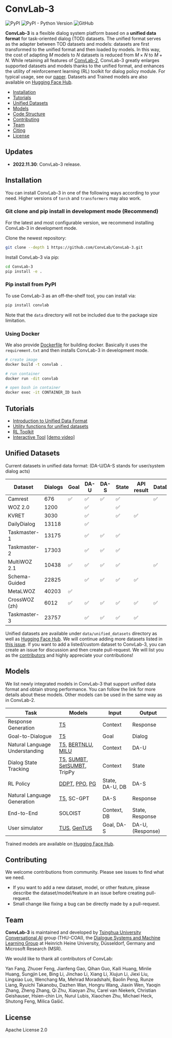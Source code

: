 # ConvLab-3

![PyPI](https://img.shields.io/pypi/v/convlab) ![PyPI - Python Version](https://img.shields.io/pypi/pyversions/convlab) ![GitHub](https://img.shields.io/github/license/ConvLab/ConvLab-3)

**ConvLab-3** is a flexible dialog system platform based on a **unified data format** for task-oriented dialog (TOD) datasets. The unified format serves as the adapter between TOD datasets and models: datasets are first transformed to the unified format and then loaded by models. In this way, the cost of adapting $M$ models to $N$ datasets is reduced from $M\times N$ to $M+N$. While retaining all features of [ConvLab-2](https://github.com/thu-coai/ConvLab-2),  ConvLab-3 greatly enlarges supported datasets and models thanks to the unified format, and enhances the utility of reinforcement learning (RL) toolkit for dialog policy module. For typical usage, see our [paper](). Datasets and Trained models are also available on [Hugging Face Hub](https://huggingface.co/ConvLab).

- [Installation](#installation)
- [Tutorials](#tutorials)
- [Unified Datasets](#Unified-Datasets)
- [Models](#models)
- [Code Structure]($Code-Structure)
- [Contributing](#contributing)
- [Team](#Team)
- [Citing](#citing)
- [License](#license)

## Updates

- **2022.11.30**: ConvLab-3 release.

## Installation

You can install ConvLab-3 in one of the following ways according to your need. Higher versions of `torch` and `transformers` may also work.

### Git clone and pip install in development mode (Recommend)

For the latest and most configurable version, we recommend installing ConvLab-3 in development mode.

Clone the newest repository:

```bash
git clone --depth 1 https://github.com/ConvLab/ConvLab-3.git
```

Install ConvLab-3 via pip:

```bash
cd ConvLab-3
pip install -e .
```

### Pip install from PyPI

To use ConvLab-3 as an off-the-shelf tool, you can install via:

```bash
pip install convlab
```
Note that the `data` directory will not be included due to the package size limitation.

### Using Docker

We also provide [Dockerfile](https://github.com/ConvLab/ConvLab-3/blob/master/Dockerfile) for building docker. Basically it uses the `requirement.txt` and then installs ConvLab-3 in development mode.

```bash
# create image
docker build -t convlab .

# run container
docker run -dit convlab

# open bash in container
docker exec -it CONTAINER_ID bash
```

## Tutorials

- [Introduction to Unified Data Format](https://github.com/ConvLab/ConvLab-3/tree/master/data/unified_datasets)
- [Utility functions for unified datasets](https://github.com/ConvLab/ConvLab-3/blob/master/convlab/util/unified_datasets_util.py)
- [RL Toolkit](https://github.com/ConvLab/ConvLab-3/tree/master/convlab/policy)
- [Interactive Tool](https://github.com/ConvLab/ConvLab-3/blob/master/deploy) [[demo video]](https://youtu.be/00VWzbcx26E)

## Unified Datasets

Current datasets in unified data format: (DA-U/DA-S stands for user/system dialog acts)

| Dataset       | Dialogs | Goal               | DA-U               | DA-S               | State              | API result         | DataBase           |
| ------------- | ------- | ------------------ | ------------------ | ------------------ | ------------------ | ------------------ | ------------------ |
| Camrest       | 676     | :white_check_mark: | :white_check_mark: | :white_check_mark: | :white_check_mark: |                    | :white_check_mark: |
| WOZ 2.0       | 1200    |                    | :white_check_mark: |                    | :white_check_mark: |                    |                    |
| KVRET         | 3030    |                    | :white_check_mark: |                    | :white_check_mark: | :white_check_mark: |                    |
| DailyDialog   | 13118   |                    | :white_check_mark: |                    |                    |                    |                    |
| Taskmaster-1  | 13175   |                    | :white_check_mark: | :white_check_mark: | :white_check_mark: |                    |                    |
| Taskmaster-2  | 17303   |                    | :white_check_mark: | :white_check_mark: | :white_check_mark: |                    |                    |
| MultiWOZ 2.1  | 10438   | :white_check_mark: | :white_check_mark: | :white_check_mark: | :white_check_mark: |                    | :white_check_mark: |
| Schema-Guided | 22825   |                    | :white_check_mark: | :white_check_mark: | :white_check_mark: | :white_check_mark: |                    |
| MetaLWOZ      | 40203   | :white_check_mark: |                    |                    |                    |                    |                    |
| CrossWOZ (zh) | 6012    | :white_check_mark: | :white_check_mark: | :white_check_mark: | :white_check_mark: | :white_check_mark: | :white_check_mark: |
| Taskmaster-3  | 23757   |                    | :white_check_mark: | :white_check_mark: | :white_check_mark: | :white_check_mark: |                    |

Unified datasets are available under `data/unified_datasets` directory as well as [Hugging Face Hub](https://huggingface.co/ConvLab). We will continue adding more datasets listed in [this issue](https://github.com/ConvLab/ConvLab-3/issues/11). If you want to add a listed/custom dataset to ConvLab-3, you can create an issue for discussion and then create pull-request. We will list you as the [contributors](#Team) and highly appreciate your contributions!

## Models

We list newly integrated models in ConvLab-3 that support unified data format and obtain strong performance. You can follow the link for more details about these models. Other models can be used in the same way as in ConvLab-2.

| Task                           | Models                                                       | Input           | Output           |
| ------------------------------ | ------------------------------------------------------------ | --------------- | ---------------- |
| Response Generation            | [T5](https://github.com/ConvLab/ConvLab-3/tree/master/convlab/base_models/t5) | Context         | Response         |
| Goal-to-Dialogue                 | [T5](https://github.com/ConvLab/ConvLab-3/tree/master/convlab/base_models/t5) | Goal            | Dialog           |
| Natural Language Understanding | [T5](https://github.com/ConvLab/ConvLab-3/tree/master/convlab/base_models/t5), [BERTNLU](https://github.com/ConvLab/ConvLab-3/tree/master/convlab/nlu/jointBERT), [MILU](https://github.com/ConvLab/ConvLab-3/tree/master/convlab/nlu/milu) | Context         | DA-U             |
| Dialog State Tracking          | [T5](https://github.com/ConvLab/ConvLab-3/tree/master/convlab/base_models/t5), [SUMBT](https://github.com/ConvLab/ConvLab-3/tree/master/convlab/dst/sumbt), [SetSUMBT](https://github.com/ConvLab/ConvLab-3/tree/master/convlab/dst/setsumbt), TripPy | Context         | State            |
| RL Policy                      | [DDPT](https://github.com/ConvLab/ConvLab-3/tree/master/convlab/policy/vtrace_DPT), [PPO](https://github.com/ConvLab/ConvLab-3/tree/master/convlab/policy/ppo), [PG](https://github.com/ConvLab/ConvLab-3/tree/master/convlab/policy/pg) | State, DA-U, DB | DA-S             |
| Natural Language Generation    | [T5](https://github.com/ConvLab/ConvLab-3/tree/master/convlab/base_models/t5), SC-GPT | DA-S            | Response         |
| End-to-End                     | SOLOIST                                                      | Context, DB     | State, Response  |
| User simulator                 | [TUS](https://github.com/ConvLab/ConvLab-3/tree/master/convlab/policy/tus), [GenTUS](https://github.com/ConvLab/ConvLab-3/tree/master/convlab/policy/genTUS) | Goal, DA-S      | DA-U, (Response) |

Trained models are available on [Hugging Face Hub](https://huggingface.co/ConvLab).

## Contributing

We welcome contributions from community. Please see issues to find what we need.

- If you want to add a new dataset, model, or other feature, please describe the dataset/model/feature in an issue before creating pull-request.
- Small change like fixing a bug can be directly made by a pull-request.

## Team

**ConvLab-3** is maintained and developed by [Tsinghua University Conversational AI](http://coai.cs.tsinghua.edu.cn/) group (THU-COAI), the [Dialogue Systems and Machine Learning Group](https://www.cs.hhu.de/en/research-groups/dialog-systems-and-machine-learning.html) at Heinrich Heine University, Düsseldorf, Germany and Microsoft Research (MSR).

We would like to thank all contributors of ConvLab:

Yan Fang, Zhuoer Feng, Jianfeng Gao, Qihan Guo, Kaili Huang, Minlie Huang, Sungjin Lee, Bing Li, Jinchao Li, Xiang Li, Xiujun Li, Jiexi Liu, Lingxiao Luo, Wenchang Ma, Mehrad Moradshahi, Baolin Peng, Runze Liang, Ryuichi Takanobu, Dazhen Wan, Hongru Wang, Jiaxin Wen, Yaoqin Zhang, Zheng Zhang, Qi Zhu, Xiaoyan Zhu, Carel van Niekerk, Christian Geishauser, Hsien-chin Lin, Nurul Lubis, Xiaochen Zhu, Michael Heck, Shutong Feng, Milica Gašić.

## License

Apache License 2.0
